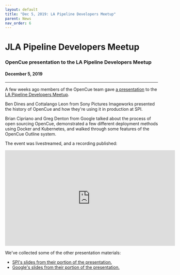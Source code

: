 ```yaml
---
layout: default
title: "Dec 5, 2019: LA Pipeline Developers Meetup"
parent: News
nav_order: 6
---
```


# JLA Pipeline Developers Meetup

### OpenCue presentation to the LA Pipeline Developers Meetup

#### December 5, 2019

---

A few weeks ago members of the OpenCue team gave
[a presentation](https://www.meetup.com/LA-Animation-and-VFX-Pipeline-Developers-Meetup/events/266022492/)
to the
[LA Pipeline Developers Meetup](https://www.meetup.com/LA-Animation-and-VFX-Pipeline-Developers-Meetup/).

Ben Dines and Cottalango Leon from Sony Pictures Imageworks presented the history of OpenCue and
how they're using it in production at SPI.

Brian Cipriano and Greg Denton from Google talked about the process of open sourcing OpenCue,
demonstrated a few different deployment methods using Docker and Kubernetes, and walked through
some features of the OpenCue Outline system.

The event was livestreamed, and a recording published:

<div class="w-75 mx-auto embed-responsive embed-responsive-16by9 mb-3">
    <iframe class="embed-responsive-item" width="560" height="315" src="https://www.youtube-nocookie.com/embed/Vh6wtTzEj_E" frameborder="0" allow="accelerometer; autoplay; encrypted-media; gyroscope; picture-in-picture" allowfullscreen></iframe>
</div>

We've collected some of the other presentation materials:

- [SPI's slides from their portion of the presentation.](https://drive.google.com/file/d/110zJMjHnkmLmUlIuH8HyRg0BLJ6RLTSp/view)
- [Google's slides from their portion of the presentation.](https://docs.google.com/presentation/d/147VA8Tv2k0PzJRMVreMBNw5l7ztrH4B_FfgLtI7sbA0/edit?usp=sharing)